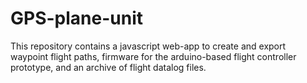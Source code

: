 # GPS-plane-unit
This repository contains a javascript web-app to create and export waypoint flight paths, firmware for the arduino-based flight controller prototype, and an archive of flight datalog files.

